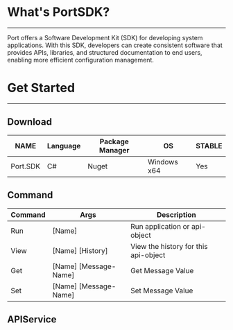 
# What's PortSDK?
__________________

Port offers a Software Development Kit (SDK) for developing system applications. With this SDK, developers can create consistent software that provides APIs, libraries, and structured documentation to end users, enabling more efficient configuration management.


# Get Started
__________________

## Download
NAME | Language |Package Manager | OS | STABLE | 
------|--------|--------|--------|--------
Port.SDK |  C# | Nuget |Windows x64 | Yes | 

## Command 
Command | Args |Description  
------|--------|--------
Run  | [Name] | Run application or api-object
View | [Name] [History] | View the history for this api-object
Get  | [Name] [Message-Name] | Get Message Value 
Set  | [Name] [Message-Name] | Set Message Value  

## APIService 


